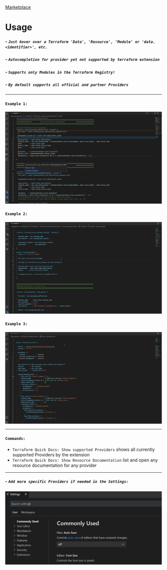 [Marketplace](https://marketplace.visualstudio.com/items?itemName=LemurDaniel.terraform-quick-docs)

# Usage

##### - `Just hover over a Terraform 'Data', 'Resource', 'Module' or 'data.<identifier>', etc.`

##### - `Autocompletion for provider yet not supported by terraform extension`

##### - `Supports only Modules in the Terraform Registry!`

##### - `By default supports all official and partner Providers`

---

#### `Example 1:`

![example-1](.resources/terraform-quick-docs-1.gif)


#### `Example 2:`

![example-2](.resources/terraform-quick-docs-5.gif)

#### `Example 3:`

![example-3](.resources/terraform-quick-docs-3.gif)

---

#### `Commands:`

- `Terraform Quick Docs: Show supported Providers` shows all currently supported Providers by the extension
- `Terraform Quick Docs: Show Resource Documentation` list and open any resource documentation for any provider

---


##### - `Add more specific Providers if needed in the Settings:`

![settings](.resources/terraform-quick-docs-4.gif)
